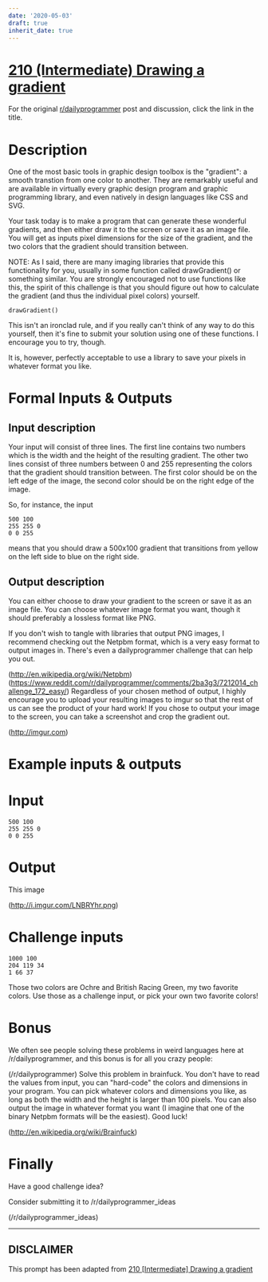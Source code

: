 ```yaml
---
date: '2020-05-03'
draft: true
inherit_date: true
---
```


# [210 (Intermediate) Drawing a gradient](https://www.reddit.com/r/dailyprogrammer/comments/32o5je/20150415_challenge_210_intermediate_drawing_a/)

For the original [r/dailyprogrammer](https://www.reddit.com/r/dailyprogrammer/) post and discussion, click the link in the title.

# Description
One of the most basic tools in graphic design toolbox is the "gradient": a smooth transtion from one color to another. They are remarkably useful and are available in virtually every graphic design program and graphic programming library, and even natively in design languages like CSS and SVG.

Your task today is to make a program that can generate these wonderful gradients, and then either draw it to the screen or save it as an image file. You will get as inputs pixel dimensions for the size of the gradient, and the two colors that the gradient should transition between. 

NOTE: As I said, there are many imaging libraries that provide this functionality for you, usually in some function called drawGradient() or something similar. You are strongly encouraged not to use functions like this, the spirit of this challenge is that you should figure out how to calculate the gradient (and thus the individual pixel colors) yourself. 


```
drawGradient()
```
This isn't an ironclad rule, and if you really can't think of any way to do this yourself, then it's fine to submit your solution using one of these functions. I encourage you to try, though. 

It is, however, perfectly acceptable to use a library to save your pixels in whatever format you like.

# Formal Inputs & Outputs
## Input description
Your input will consist of three lines. The first line contains two numbers which is the width and the height of the resulting gradient. The other two lines consist of three numbers between 0 and 255 representing the colors that
the gradient should transition between. The first color should be on the left edge of the image, the second color should be on the right edge of the image.

So, for instance, the input


```
500 100 
255 255 0 
0 0 255
```
means that you should draw a 500x100 gradient that transitions from yellow on the left side to blue on the right side.

## Output description
You can either choose to draw your gradient to the screen or save it as an image file. You can choose whatever image format you want, though it should preferably a lossless format like PNG. 

If you don't wish to tangle with libraries that output PNG images, I recommend checking out the Netpbm format, which is a very easy format to output images in. There's even a dailyprogrammer challenge that can help you out. 

(http://en.wikipedia.org/wiki/Netpbm)
(https://www.reddit.com/r/dailyprogrammer/comments/2ba3g3/7212014_challenge_172_easy/)
Regardless of your chosen method of output, I highly encourage you to upload your resulting images to imgur so that the rest of us can see the product of your hard work! If you chose to output your image to the screen, you can take a screenshot and crop the gradient out.

(http://imgur.com)
# Example inputs & outputs
# Input

```
500 100 
255 255 0 
0 0 255
```
# Output
This image

(http://i.imgur.com/LNBRYhr.png)
# Challenge inputs

```
1000 100 
204 119 34 
1 66 37
```
Those two colors are Ochre and British Racing Green, my two favorite colors. Use those as a challenge input, or pick your own two favorite colors!

# Bonus
We often see people solving these problems in weird languages here at /r/dailyprogrammer, and this bonus is for all you crazy people: 

(/r/dailyprogrammer)
Solve this problem in brainfuck. You don't have to read the values from input, you can "hard-code" the colors and dimensions in your program. You can pick whatever colors and dimensions you like, as long as both the width and the height is larger than 100 pixels. You can also output the image in whatever format you want (I imagine that one of the binary Netpbm formats will be the easiest). Good luck!

(http://en.wikipedia.org/wiki/Brainfuck)
# Finally
Have a good challenge idea?

Consider submitting it to /r/dailyprogrammer_ideas

(/r/dailyprogrammer_ideas)

----
## **DISCLAIMER**
This prompt has been adapted from [210 [Intermediate] Drawing a gradient](https://www.reddit.com/r/dailyprogrammer/comments/32o5je/20150415_challenge_210_intermediate_drawing_a/
)
